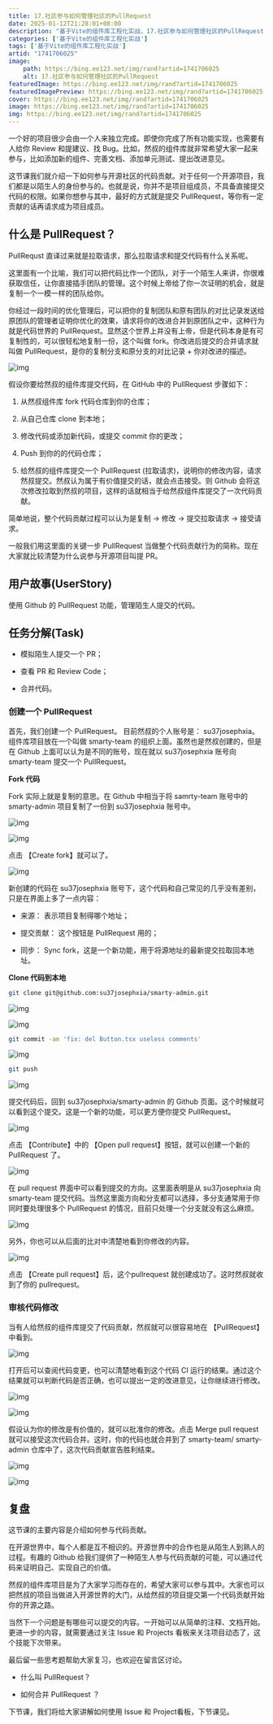```yaml
---
title: 17.社区参与如何管理社区的PullRequest
date: 2025-01-12T21:28:01+08:00
description: "基于Vite的组件库工程化实战，17.社区参与如何管理社区的PullRequest"
categories: ['基于Vite的组件库工程化实战']
tags: ['基于Vite的组件库工程化实战']
artid: "1741706025"
image:
    path: https://bing.ee123.net/img/rand?artid=1741706025
    alt: 17.社区参与如何管理社区的PullRequest
featuredImage: https://bing.ee123.net/img/rand?artid=1741706025
featuredImagePreview: https://bing.ee123.net/img/rand?artid=1741706025
cover: https://bing.ee123.net/img/rand?artid=1741706025
image: https://bing.ee123.net/img/rand?artid=1741706025
img: https://bing.ee123.net/img/rand?artid=1741706025
---
```


一个好的项目很少会由一个人来独立完成。即使你完成了所有功能实现，也需要有人给你 Review 和提建议、找 Bug。比如，然叔的组件库就非常希望大家一起来参与，比如添加新的组件、完善文档、添加单元测试、提出改进意见。

这节课我们就介绍一下如何参与开源社区的代码贡献。对于任何一个开源项目，我们都是以陌生人的身份参与的。也就是说，你并不是项目组成员，不具备直接提交代码的权限。如果你想参与其中，最好的方式就是提交 PullRequest，等你有一定贡献的话再请求成为项目成员。

## 什么是 PullRequest？

PullRequst 直译过来就是拉取请求，那么拉取请求和提交代码有什么关系呢。

这里面有一个比喻，我们可以把代码比作一个团队，对于一个陌生人来讲，你很难获取信任，让你直接插手团队的管理。这个时候上帝给了你一次证明的机会，就是复制一个一模一样的团队给你。

你经过一段时间的优化管理后，可以把你的复制团队和原有团队的对比记录发送给原团队的管理者证明你优化的效果，请求将你的改进合并到原团队之中，这种行为就是代码世界的 PullRequest。显然这个世界上并没有上帝，但是代码本身是有可复制性的，可以很轻松地复制一份，这个叫做 fork。你改进后提交的合并请求就叫做 PullRequest，是你的复制分支和原分支的对比记录 + 你对改进的描述。

![img](https://p3-juejin.byteimg.com/tos-cn-i-k3u1fbpfcp/b8b347d7246f48b0a5fd46de28c1c54a~tplv-k3u1fbpfcp-zoom-1.image)

假设你要给然叔的组件库提交代码，在 GitHub 中的 PullRequest 步骤如下：

1. 从然叔组件库 fork 代码仓库到你的仓库；

1. 从自己仓库 clone 到本地；

1. 修改代码或添加新代码，或提交 commit 你的更改；

1. Push 到你的的代码仓库；

1. 给然叔的组件库提交一个 PullRequest (拉取请求)，说明你的修改内容，请求然叔提交。然叔认为属于有价值提交的话，就会点击接受。则 Github 会将这次修改拉取到然叔的项目，这样的话就相当于给然叔组件库提交了一次代码贡献。

简单地说，整个代码贡献过程可以认为是复制 -> 修改 -> 提交拉取请求 -> 接受请求。

一般我们用这里面的关键一步 PullRequest 当做整个代码贡献行为的简称。现在大家就比较清楚为什么说参与开源项目叫提 PR。

## 用户故事(UserStory)

使用 Github 的 PullRequest 功能，管理陌生人提交的代码。

## 任务分解(Task)

- 模拟陌生人提交一个 PR；

- 查看 PR 和 Review Code；

- 合并代码。

### 创建一个 PullRequest

首先，我们创建一个 PullRequest。 目前然叔的个人账号是： su37josephxia。 组件库项目放在一个叫做 smarty-team 的组织上面。虽然也是然叔创建的，但是在 Github 上面可以认为是不同的账号，现在就以 su37josephxia 账号向 smarty-team 提交一个 PullRequest。

**Fork 代码**

Fork 实际上就是复制的意思。在 Github 中相当于将 samrty-team 账号中的 smarty-admin 项目复制了一份到 su37josephxia 账号中。

![img](https://p3-juejin.byteimg.com/tos-cn-i-k3u1fbpfcp/3ec9d0b7d2d84b0c908796d0757bfdbd~tplv-k3u1fbpfcp-zoom-1.image)

![img](https://p3-juejin.byteimg.com/tos-cn-i-k3u1fbpfcp/e6fe717f6fe944c5a54ad728ba994969~tplv-k3u1fbpfcp-zoom-1.image)

点击 【Create fork】就可以了。

![img](https://p3-juejin.byteimg.com/tos-cn-i-k3u1fbpfcp/534ee08b08f1441cb9fc266f4020ceab~tplv-k3u1fbpfcp-zoom-1.image)

新创建的代码在 su37josephxia 账号下，这个代码和自己常见的几乎没有差别，只是在界面上多了一点内容：

- 来源：  表示项目复制得哪个地址；

- 提交贡献： 这个按钮是 PullRequest 用的；

- 同步： Sync fork，这是一个新功能，用于将源地址的最新提交拉取回本地址。

**Clone 代码到本地**

```Bash
git clone git@github.com:su37josephxia/smarty-admin.git
```

![img](https://p3-juejin.byteimg.com/tos-cn-i-k3u1fbpfcp/38e226d02c364c16b4546f732e885a70~tplv-k3u1fbpfcp-zoom-1.image)

![img](https://p3-juejin.byteimg.com/tos-cn-i-k3u1fbpfcp/5e412fb9bc8d448f9f0645b9e4f6f455~tplv-k3u1fbpfcp-zoom-1.image)

```Bash
git commit -am 'fix: del Button.tsx useless comments'
```

![img](https://p3-juejin.byteimg.com/tos-cn-i-k3u1fbpfcp/d734542d4784467da54b6b3ec49fa864~tplv-k3u1fbpfcp-zoom-1.image)

```Bash
git push
```

![img](https://p3-juejin.byteimg.com/tos-cn-i-k3u1fbpfcp/6fdde31852ae4602935172207dd17a08~tplv-k3u1fbpfcp-zoom-1.image)

提交代码后，回到 su37josephxia/smarty-admin 的 Github 页面。这个时候就可以看到这个提交。这是一个新的功能，可以更方便你提交 PullRequest。

![img](https://p3-juejin.byteimg.com/tos-cn-i-k3u1fbpfcp/dd945f7a115c4853ad4e0b3a2d24c5e6~tplv-k3u1fbpfcp-zoom-1.image)

点击 【Contribute】中的 【Open pull request】按钮，就可以创建一个新的 PullRequest 了。

![img](https://p3-juejin.byteimg.com/tos-cn-i-k3u1fbpfcp/ab7216fe70994c18b1d1e73a77b17bfb~tplv-k3u1fbpfcp-zoom-1.image)

在 pull request 界面中可以看到提交的方向。这里面表明是从 su37josephxia 向 smarty-team 提交代码。当然这里面方向和分支都可以选择，多分支通常用于你同时要处理很多个 PullRequest 的情况，目前只处理一个分支就没有这么麻烦。

![img](https://p3-juejin.byteimg.com/tos-cn-i-k3u1fbpfcp/87e379d4456c4a1fb86fd219b33e443a~tplv-k3u1fbpfcp-zoom-1.image)

另外，你也可以从后面的比对中清楚地看到你修改的内容。

![img](https://p3-juejin.byteimg.com/tos-cn-i-k3u1fbpfcp/7f0f4755f47042b9b12207f47eaa9ebc~tplv-k3u1fbpfcp-zoom-1.image)

点击 【Create pull request】后，这个pullrequest 就创建成功了。这时然叔就收到了你的 pullrequest。

### 审核代码修改

当有人给然叔的组件库提交了代码贡献，然叔就可以很容易地在 【PullRequest】中看到。

![img](https://p3-juejin.byteimg.com/tos-cn-i-k3u1fbpfcp/ca764601103e4236aefcfc5cc8c22e9e~tplv-k3u1fbpfcp-zoom-1.image)

打开后可以查阅代码变更，也可以清楚地看到这个代码 CI 运行的结果。通过这个结果就可以判断代码是否正确，也可以提出一定的改进意见，让你继续进行修改。

![img](https://p3-juejin.byteimg.com/tos-cn-i-k3u1fbpfcp/49727e60836642ed91128262b6b8da2a~tplv-k3u1fbpfcp-zoom-1.image)

![img](https://p3-juejin.byteimg.com/tos-cn-i-k3u1fbpfcp/46341df93d7b48c98e9beba2f0b8c213~tplv-k3u1fbpfcp-zoom-1.image)

假设认为你的修改是有价值的，就可以批准你的修改。点击 Merge pull request 就可以接受这次代码合并。这时，你的代码也就合并到了 smarty-team/ smarty-admin 仓库中了，这次代码贡献宣告胜利结束。

![img](https://p3-juejin.byteimg.com/tos-cn-i-k3u1fbpfcp/5820525266734daabd722b0d81c65699~tplv-k3u1fbpfcp-zoom-1.image)

![img](https://p3-juejin.byteimg.com/tos-cn-i-k3u1fbpfcp/6fd12526652f4ba2be0153702a0c4f50~tplv-k3u1fbpfcp-zoom-1.image)

## 复盘

这节课的主要内容是介绍如何参与代码贡献。

在开源世界中，每个人都是互不相识的。开源世界中的合作也是从陌生人到熟人的过程。有趣的 Github 给我们提供了一种陌生人参与代码贡献的可能，可以通过代码来证明自己、实现自己的价值。

然叔的组件库项目是为了大家学习而存在的，希望大家可以参与其中。大家也可以把然叔的项目当做进入开源世界的大门，从给然叔的项目提交第一个代码贡献开始你的开源之路。

当然下一个问题是有哪些可以提交的内容。一开始可以从简单的注释、文档开始。更进一步的内容，就需要通过关注 Issue 和 Projects 看板来关注项目动态了，这个技能下次带来。

最后留一些思考题帮助大家复习，也欢迎在留言区讨论。

- 什么叫 PullRequest？

- 如何合并 PullRequest ？

下节课，我们将给大家讲解如何使用 Issue 和 Project看板，下节课见。 